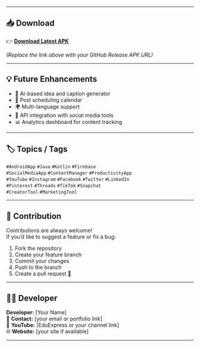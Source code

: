 
---

## 📥 Download  
👉 [**Download Latest APK**](https://github.com/YourUsername/SocialMediaContentManager/releases/download/v1.0/app-debug.apk)  

*(Replace the link above with your GitHub Release APK URL)*  

---

## 💡 Future Enhancements  
- 🤖 AI-based idea and caption generator  
- 📆 Post scheduling calendar  
- 🌍 Multi-language support  
- 🔗 API integration with social media tools  
- 📊 Analytics dashboard for content tracking  

---

## 🏷️ Topics / Tags  
`#AndroidApp` `#Java` `#Kotlin` `#Firebase`  
`#SocialMediaApp` `#ContentManager` `#ProductivityApp`  
`#YouTube` `#Instagram` `#Facebook` `#Twitter` `#LinkedIn`  
`#Pinterest` `#Threads` `#TikTok` `#Snapchat`  
`#CreatorTool` `#MarketingTool`

---

## 🤝 Contribution  
Contributions are always welcome!  
If you’d like to suggest a feature or fix a bug:
1. Fork the repository  
2. Create your feature branch  
3. Commit your changes  
4. Push to the branch  
5. Create a pull request 🎉

---

## 👨‍💻 Developer  
**Developer:** [Your Name]  
📧 **Contact:** [your email or portfolio link]  
🎥 **YouTube:** [EduExpress or your channel link]  
🌐 **Website:** [your site if available]

---




